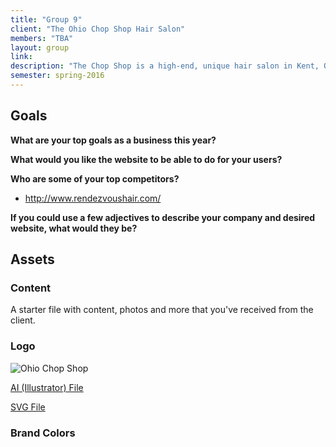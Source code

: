 ```yaml
---
title: "Group 9"
client: "The Ohio Chop Shop Hair Salon"
members: "TBA"
layout: group
link: 
description: "The Chop Shop is a high-end, unique hair salon in Kent, Ohio.  Our stylists bring their clients the freshest styles, and our location is a friendly and fun atmosphere that keeps clients coming back again and again.  Visit The Ohio Chop Shop today for all of your hair, skin and nail needs!"
semester: spring-2016
---
```


## Goals

**What are your top goals as a business this year?**


**What would you like the website to be able to do for your users?**


**Who are some of your top competitors?**

* http://www.rendezvoushair.com/


**If you could use a few adjectives to describe your company and desired website, what would they be?**

## Assets

### Content

A starter file with content, photos and more that you've received from the client.  


### Logo
<img src="/groups/assets/group9/ChopShopSalonLogo-01.svg" alt="Ohio Chop Shop" />

<a href="/groups/assets/group9/##.ai">AI (Illustrator) File</a>

<a href="/groups/assets/group9/ChopShopSalonLogo-01.svg">SVG File</a>

### Brand Colors
